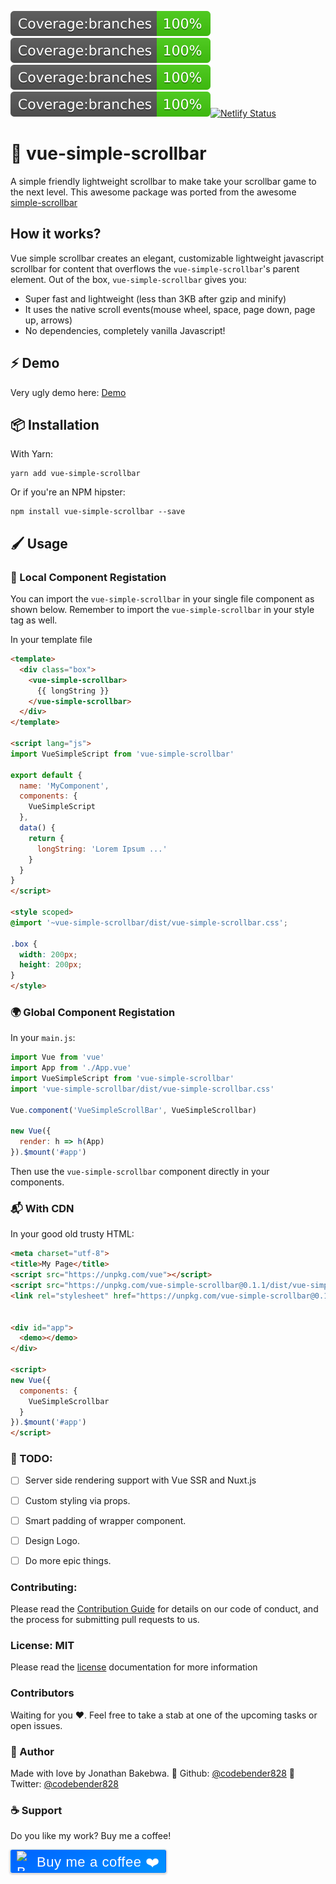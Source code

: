 ![vue-simple-scrollbar](./coverage/badge-branches.svg) ![vue-simple-scrollbar](./coverage/badge-branches.svg) ![vue-simple-scrollbar](./coverage/badge-branches.svg) ![vue-simple-scrollbar](./coverage/badge-branches.svg)[![Netlify Status](https://api.netlify.com/api/v1/badges/cf493ebe-9a4a-45df-94ed-162de0ee999b/deploy-status)](https://app.netlify.com/sites/vigorous-hypatia-ceea9b/deploys)

# 🦉 vue-simple-scrollbar
A simple friendly lightweight scrollbar to make take your scrollbar game to the next level. This awesome package was ported from the awesome [simple-scrollbar](https://github.com/buzinas/simple-scrollbar)

## How it works?
Vue simple scrollbar creates an elegant, customizable lightweight javascript scrollbar for content that overflows the `vue-simple-scrollbar`'s parent element. Out of the box, `vue-simple-scrollbar` gives you:
- Super fast and lightweight (less than 3KB after gzip and minify)
- It uses the native scroll events(mouse wheel, space, page down, page up, arrows)
- No dependencies, completely vanilla Javascript!

## ⚡️ Demo
Very ugly demo here: [Demo]()

## 📦 Installation

With Yarn:
```
yarn add vue-simple-scrollbar
```

Or if you're an NPM hipster:
```
npm install vue-simple-scrollbar --save
```

## 🖌 Usage
### 📌 Local Component Registation
You can import the `vue-simple-scrollbar` in your single file component as shown below. Remember to import the `vue-simple-scrollbar` in your style tag as well.

In your template file
```html
<template>
  <div class="box">
    <vue-simple-scrollbar>
      {{ longString }}
    </vue-simple-scrollbar>
  </div>
</template>

<script lang="js">
import VueSimpleScript from 'vue-simple-scrollbar'

export default {
  name: 'MyComponent',
  components: {
    VueSimpleScript
  },
  data() {
    return {
      longString: 'Lorem Ipsum ...'
    }
  }
}
</script>

<style scoped>
@import '~vue-simple-scrollbar/dist/vue-simple-scrollbar.css';

.box {
  width: 200px;
  height: 200px;
}
</style>

```
### 🌍 Global Component Registation
In your `main.js`:
```js
import Vue from 'vue'
import App from './App.vue'
import VueSimpleScript from 'vue-simple-scrollbar'
import 'vue-simple-scrollbar/dist/vue-simple-scrollbar.css'

Vue.component('VueSimpleScrollBar', VueSimpleScrollbar)

new Vue({
  render: h => h(App)
}).$mount('#app')
```
Then use the `vue-simple-scrollbar` component directly in your components.

### 📬 With CDN
In your good old trusty HTML:
```html
<meta charset="utf-8">
<title>My Page</title>
<script src="https://unpkg.com/vue"></script>
<script src="https://unpkg.com/vue-simple-scrollbar@0.1.1/dist/vue-simple-scrollbar.umd.min.js"></script>
<link rel="stylesheet" href="https://unpkg.com/vue-simple-scrollbar@0.1.1/dist/vue-simple-scrollbar.css">


<div id="app">
  <demo></demo>
</div>

<script>
new Vue({
  components: {
    VueSimpleScrollbar
  }
}).$mount('#app')
</script>
```

### 🥦 TODO:
- [ ] Server side rendering support with Vue SSR and Nuxt.js
- [ ] Custom styling via props.
- [ ] Smart padding of wrapper component.
- [ ] Design Logo.
- [ ] Do more epic things.


### Contributing:
Please read the [Contribution Guide](./.github/CONTRIBUTING.md) for details on our code of conduct, and the process for submitting pull requests to us.

### License: MIT
Please read the [license](./LICENSE) documentation for more information

### Contributors
Waiting for you ❤️. Feel free to take a stab at one of the upcoming tasks or open issues.

### 🍇 Author 
Made with love by Jonathan Bakebwa.
👣 Github: [@codebender828](https://github.com/codebender828)
🦅 Twitter: [@codebender828](https://twitter.com/codebender828)

### ☕️ Support
Do you like my work? Buy me a coffee! 

<style>.bmc-button img{width: 27px !important;margin-bottom: 1px !important;box-shadow: none !important;border: none !important;vertical-align: middle !important;}.bmc-button{line-height: 36px !important;height:37px !important;text-decoration: none !important;display:inline-flex !important;color:#ffffff !important;background:linear-gradient(330deg, #0092ff, #0062ff); !important;border-radius: 3px !important;border: 1px solid transparent !important;padding: 1px 9px !important;font-size: 22px !important;letter-spacing:0.6px !important;box-shadow: 0px 1px 2px rgba(190, 190, 190, 0.5) !important;-webkit-box-shadow: 0px 1px 2px 2px rgba(190, 190, 190, 0.5) !important;margin: 0 auto !important;font-family: 'Dosis', sans-serif !important;-webkit-box-sizing: border-box !important;box-sizing: border-box !important;-o-transition: 0.3s all linear !important;-webkit-transition: 0.3s all linear !important;-moz-transition: 0.3s all linear !important;-ms-transition: 0.3s all linear !important;transition: 0.3s all linear !important;}.bmc-button:hover, .bmc-button:active, .bmc-button:focus {-webkit-box-shadow: 0px 1px 2px 2px rgba(190, 190, 190, 0.5) !important;text-decoration: none !important;box-shadow: 0px 1px 2px 2px rgba(190, 190, 190, 0.5) !important;opacity: 0.85 !important;color:#ffffff !important;}</style><link href="https://fonts.googleapis.com/css?family=Dosis&display=swap" rel="stylesheet"><a class="bmc-button" target="_blank" href="https://www.buymeacoffee.com/dIlWof6x5"><img src="https://bmc-cdn.nyc3.digitaloceanspaces.com/BMC-button-images/BMC-btn-logo.svg" alt="Buy me a coffee ❤️"><span style="margin-left:5px">Buy me a coffee ❤️</span></a>
